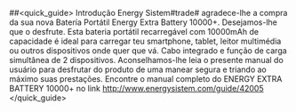 ##<quick_guide> Introdução
Energy Sistem#trade# agradece-lhe a compra da sua nova Batería Portátil Energy Extra Battery 10000+.
Desejamos-lhe que o desfrute. Esta bateria portátil recarregável com 10000mAh de capacidade é ideal
para carregar teu smartphone, tablet, leitor multimédia ou outros dispositivos onde quer que
vá. Cabo integrado e função de carga simultânea de 2 dispositivos. Aconselhamos-lhe leia o presente manual do usuário para desfrutar do produto de uma
manear segura e triando ao máximo suas prestações.
Encontre o manual completo do ENERGY EXTRA BATTERY 10000+ no link http://www.energysistem.com/guide/42005
</quick_guide>
